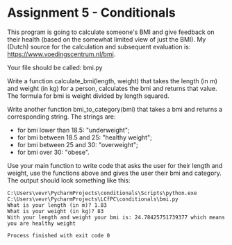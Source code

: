 # Assignment 5 - Conditionals

This program is going to calculate someone's BMI and give feedback on their health (based on the somewhat limited view of just the BMI). 
My (Dutch) source for the calculation and subsequent evaluation is: https://www.voedingscentrum.nl/bmi.

Your file should be called: bmi.py

Write a function calculate_bmi(length, weight) that takes the length (in m) and weight (in kg) for a person, calculates the bmi and returns that value. 
The formula for bmi is weight divided by length squared.

Write another function bmi_to_category(bmi) that takes a bmi and returns a corresponding string. The strings are:

* for bmi lower than 18.5: "underweight";
* for bmi between 18.5 and 25: "healthy weight";
* for bmi between 25 and 30: "overweight";
* for bmi over 30: "obese".

Use your main function to write code that asks the user for their length and weight, use the functions above and gives the user their bmi and category. 
The output should look something like this:

```
C:\Users\vevr\PycharmProjects\conditionals\Scripts\python.exe C:\Users\vevr\PycharmProjects\LCfPC\conditionals\bmi.py 
What is your length (in m)? 1.83
What is your weight (in kg)? 83
With your length and weight your bmi is: 24.78425751739377 which means you are healthy weight

Process finished with exit code 0
```
